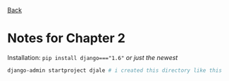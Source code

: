 [Back](README.md)

# Notes for Chapter 2

Installation: `pip install django==="1.6"` _or just the newest_

```bash
django-admin startproject djale # i created this directory like this
```
